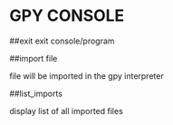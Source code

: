 # GPY CONSOLE

##exit
exit console/program

##import file 

file will be imported in the gpy interpreter

##list_imports

display list of all imported files
